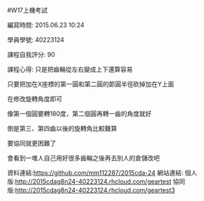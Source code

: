 
#W17上機考試

編寫時間: 2015.06.23 10:24

學員學號: 40223124

課程自我評分: 90

課程心得:
只是把齒輪從左右變成上下還算容易

只要把加在X座標的第一圓和第二圓的節圓半徑砍掉加在Y上面

在修改旋轉角度即可

像第一個圓要轉180度，第二個圓再轉一齒的角度就好

倒是第三、第四齒以後的旋轉角比較難算

要協同就更困難了

會看到一堆人自己用好很多齒輪之後再去別人的倉儲改吧

資料連結:https://github.com/mm112287/2015cda-24
網站連結:
個人版:http://2015cdag8n24-40223124.rhcloud.com/geartest
協同版:http://2015cdag8n24-40223124.rhcloud.com/geartest3




